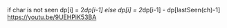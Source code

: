 if char is not seen dp[i] = 2*dp[i-1] else dp[i] = 2*dp[i-1] - dp[lastSeen(ch)-1]
https://youtu.be/9UEHPiK53BA